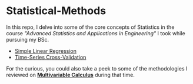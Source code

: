 # Statistical-Methods
In this repo, I delve into some of the core concepts of Statistics in the course _"Advanced Statistics and Applications in Engineering"_  I took while pursuing my BSc. 


+ [Simple Linear Regression](https://github.com/GBlanch/Statistical-Methods/blob/main/0.Simple%20Linear%20Regression/Cost-Loss%20Funct.%20and%20BGD.ipynb)
+ [Time-Series Cross-Validation](https://github.com/GBlanch/Statistical-Methods/tree/main/1.Time-Series%20Cross-Validation)



For the curious, you could also take a peek to some of the methodologies I reviewed on **[Multivariable Calculus](https://github.com/GBlanch/Multivar.-calculus-on-AFM/tree/main#potential-flow)** during that time.
